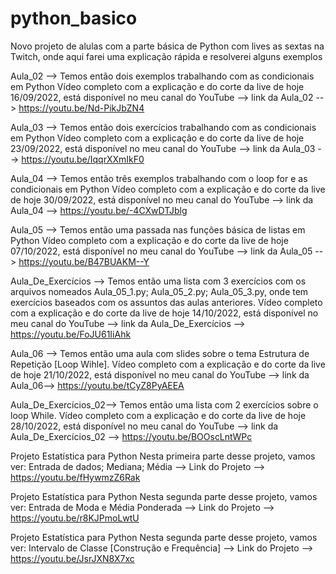 # python_basico
Novo projeto de alulas com a parte básica de Python com lives as sextas na Twitch, onde aqui farei uma explicação rápida e resolverei alguns exemplos

Aula_02 --> 
Temos então dois exemplos trabalhando com as condicionais em Python
Vídeo completo com a explicação e do corte da live de hoje 16/09/2022, está disponível no meu canal do YouTube
--> link da Aula_02 --> https://youtu.be/Nd-PikJbZN4

Aula_03 --> 
Temos então dois exercícios trabalhando com as condicionais em Python
Vídeo completo com a explicação e do corte da live de hoje 23/09/2022, está disponível no meu canal do YouTube
--> link da Aula_03 --> https://youtu.be/IqqrXXmIkF0

Aula_04 --> 
Temos então três exemplos trabalhando com o loop for e as condicionais em Python
Vídeo completo com a explicação e do corte da live de hoje 30/09/2022, está disponível no meu canal do YouTube
--> link da Aula_04 --> https://youtu.be/-4CXwDTJblg

Aula_05 --> 
Temos então uma passada nas funções básica de listas em Python
Vídeo completo com a explicação e do corte da live de hoje 07/10/2022, está disponível no meu canal do YouTube
--> link da Aula_05 --> https://youtu.be/B47BUAKM--Y

Aula_De_Exercícios --> 
Temos então uma lista com 3 exercícios com os arquivos nomeados Aula_05_1.py; Aula_05_2.py; Aula_05_3.py, onde 
tem exercícios baseados com os assuntos das aulas anteriores.
Vídeo completo com a explicação e do corte da live de hoje 14/10/2022, está disponível no meu canal do YouTube
--> link da Aula_De_Exercícios --> https://youtu.be/FoJU61IiAhk

Aula_06 --> 
Temos então uma aula com slides sobre o tema Estrutura de Repetição [Loop Wihle].
Vídeo completo com a explicação e do corte da live de hoje 21/10/2022, está disponível no meu canal do YouTube
--> link da Aula_06--> https://youtu.be/tCyZ8PyAEEA

Aula_De_Exercícios_02--> 
Temos então uma lista com 2 exercícios sobre o loop While.
Vídeo completo com a explicação e do corte da live de hoje 28/10/2022, está disponível no meu canal do YouTube
--> link da Aula_De_Exercícios_02 --> https://youtu.be/BOOscLntWPc

Projeto Estatística para Python
Nesta primeira parte desse projeto, vamos ver: Entrada de dados; Mediana; Média --> Link do Projeto --> https://youtu.be/fHywmzZ6Rak

Projeto Estatística para Python
Nesta segunda parte desse projeto, vamos ver: Entrada de Moda e Média Ponderada --> Link do Projeto --> https://youtu.be/r8KJPmoLwtU

Projeto Estatística para Python
Nesta segunda parte desse projeto, vamos ver: Intervalo de Classe [Construção e Frequência] --> Link do Projeto --> https://youtu.be/JsrJXN8X7xc
